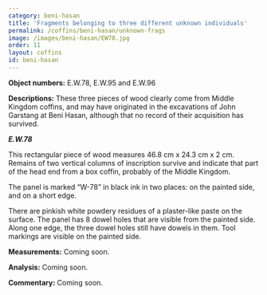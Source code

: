 ```yaml
---
category: beni-hasan
title: 'Fragments belonging to three different unknown individuals'
permalink: /coffins/beni-hasan/unknown-frags
image: /images/beni-hasan/EW78.jpg
order: 11
layout: coffins
id: beni-hasan
---
```


**Object numbers:** E.W.78, E.W.95 and E.W.96 

**Descriptions:** These three pieces of wood clearly come from Middle Kingdom coffins, and may have originated in the excavations of John Garstang at Beni Hasan, although that no record of their acquisition has survived.

***E.W.78***

This rectangular piece of wood measures 46.8 cm x 24.3 cm x 2 cm. Remains of two vertical columns of inscription survive and indicate that part of the head end from a box coffin, probably of the Middle Kingdom. 

The panel is marked “W-78” in black ink in two places: on the painted side, and on a short edge.

There are pinkish white powdery residues of a plaster-like paste on the surface. The panel has 8 dowel holes that are visible from the painted side. Along one edge, the three dowel holes still have dowels in them. Tool markings are visible on the painted side.


**Measurements:** Coming soon.

**Analysis:** Coming soon.

**Commentary:** Coming soon.
